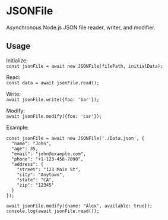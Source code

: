 # JSONFile
Asynchronous Node.js JSON file reader, writer, and modifier.

## Usage
Initialize: <br>
```const jsonFile = await new JSONFile(filePath, initialData);```

Read: <br>
```const data = await jsonFile.read();```

Write: <br>
```await jsonFile.write({foo: 'bar'});```

Modify: <br>
```await jsonFile.modify({foo: 'car'});```

Example: <br>

```
const jsonFile = await new JSONFile('./Data.json', {
  "name": "John",
  "age": 35,
  "email": "john@example.com",
  "phone": "+1-123-456-7890",
  "address": {
    "street": "123 Main St",
    "city": "Anytown",
    "state": "CA",
    "zip": "12345"
  }
});

await jsonFile.modify({name: "Alex", available: true});
console.log(await jsonFile.read());
```
